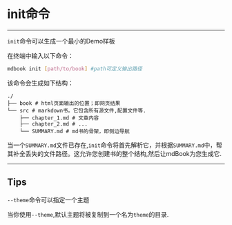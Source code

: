 # init命令

---

`init`命令可以生成一个最小的Demo样板

在终端中输入以下命令：

```bash
mdbook init [path/to/book] #path可定义输出路径
```

该命令会生成如下结构：

```shell
./
├── book # html页面输出的位置；即网页结果
└── src # markdown书。它包含所有源文件,配置文件等.
    ├── chapter_1.md # 文章内容
    ├── chapter_2.md # ...
    └── SUMMARY.md # md书的骨架，即侧边导航
```

当一个`SUMMARY.md`文件已存在,`init`命令将首先解析它，并根据`SUMMARY.md`中，帮其补全丢失的文件路径。这允许您创建书的整个结构,然后让mdBook为您生成它.





---

## Tips

`--theme`命令可以指定一个主题

当你使用`--theme`,默认主题将被复制到一个名为`theme`的目录.

